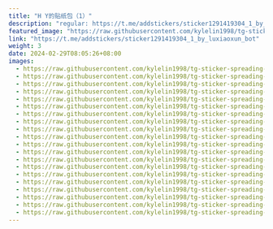 ```yaml
---
title: "H Y的贴纸包（1）"
description: "regular: https://t.me/addstickers/sticker1291419304_1_by_luxiaoxun_bot"
featured_image: "https://raw.githubusercontent.com/kylelin1998/tg-sticker-spreading-worldwide-images/main/img/87ec1ce4-5585-44a0-92f4-096b8718ef48.jpg"
link: "https://t.me/addstickers/sticker1291419304_1_by_luxiaoxun_bot"
weight: 3
date: 2024-02-29T08:05:26+08:00
images:
  - https://raw.githubusercontent.com/kylelin1998/tg-sticker-spreading-worldwide-images/main/img/87ec1ce4-5585-44a0-92f4-096b8718ef48.jpg
  - https://raw.githubusercontent.com/kylelin1998/tg-sticker-spreading-worldwide-images/main/img/cfc1857c-908a-4dd8-84cb-118a0402dc49.jpg
  - https://raw.githubusercontent.com/kylelin1998/tg-sticker-spreading-worldwide-images/main/img/52b8677a-a175-4d0e-8df6-5cb766282dea.jpg
  - https://raw.githubusercontent.com/kylelin1998/tg-sticker-spreading-worldwide-images/main/img/244baa3d-7ba7-4bb3-b82e-c4588b63b7d9.jpg
  - https://raw.githubusercontent.com/kylelin1998/tg-sticker-spreading-worldwide-images/main/img/4b170c15-eb84-40b9-8185-ddfe59d01d10.jpg
  - https://raw.githubusercontent.com/kylelin1998/tg-sticker-spreading-worldwide-images/main/img/d5b73b31-ad20-40c1-9184-8ef234ac81c1.jpg
  - https://raw.githubusercontent.com/kylelin1998/tg-sticker-spreading-worldwide-images/main/img/dd63400b-c417-405a-93ed-8a4c1e0943ae.jpg
  - https://raw.githubusercontent.com/kylelin1998/tg-sticker-spreading-worldwide-images/main/img/f35064a6-236d-4596-b52a-ab42d4584a8f.jpg
  - https://raw.githubusercontent.com/kylelin1998/tg-sticker-spreading-worldwide-images/main/img/666f31c5-62fc-4509-86b7-769ff9b5fbfb.jpg
  - https://raw.githubusercontent.com/kylelin1998/tg-sticker-spreading-worldwide-images/main/img/d2fece99-fe7d-496d-bb38-2fc46457e511.jpg
  - https://raw.githubusercontent.com/kylelin1998/tg-sticker-spreading-worldwide-images/main/img/b359ec35-5841-4115-9867-e6d275d41452.jpg
  - https://raw.githubusercontent.com/kylelin1998/tg-sticker-spreading-worldwide-images/main/img/4c1f3ba0-6b64-42be-a999-b0a8481a2e8d.jpg
  - https://raw.githubusercontent.com/kylelin1998/tg-sticker-spreading-worldwide-images/main/img/5fc7973d-f0d5-492f-8d55-f37fc8c9b204.jpg
  - https://raw.githubusercontent.com/kylelin1998/tg-sticker-spreading-worldwide-images/main/img/2e056755-5096-4767-91a1-834f73c73abc.jpg
  - https://raw.githubusercontent.com/kylelin1998/tg-sticker-spreading-worldwide-images/main/img/371407e8-0bd0-4af6-a590-6a6528a56a13.jpg
  - https://raw.githubusercontent.com/kylelin1998/tg-sticker-spreading-worldwide-images/main/img/d00c6002-0109-4cc1-9942-f7488a60f04d.jpg
  - https://raw.githubusercontent.com/kylelin1998/tg-sticker-spreading-worldwide-images/main/img/a74b7594-ff09-46ac-91ef-d3447c568e22.jpg
  - https://raw.githubusercontent.com/kylelin1998/tg-sticker-spreading-worldwide-images/main/img/b93382b3-f794-4e6d-b5d5-2fab93951ea1.jpg
  - https://raw.githubusercontent.com/kylelin1998/tg-sticker-spreading-worldwide-images/main/img/6c8fbf76-903d-40d0-9f47-b5b9d97f54cd.jpg
  - https://raw.githubusercontent.com/kylelin1998/tg-sticker-spreading-worldwide-images/main/img/60bdc9f4-4edd-403a-929b-1af5879db596.jpg
---
```

